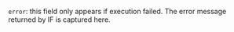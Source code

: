 `error`: this field only appears if execution failed. The error message returned by IF is captured here.
